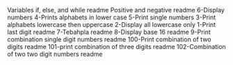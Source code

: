 Variables if, else, and while readme
Positive and negative readme
6-Display numbers
4-Prints alphabets in lower case
5-Print single numbers
3-Print alphabets lowercase then uppercase
2-Display all lowercase only
1-Print last digit readme
7-Tebahpla readme
8-Display base 16 readme
9-Print combination single digit numbers readme
100-Print combination of two digits readme
101-print combination of three digits readme
102-Combination of two two digit numbers readme
